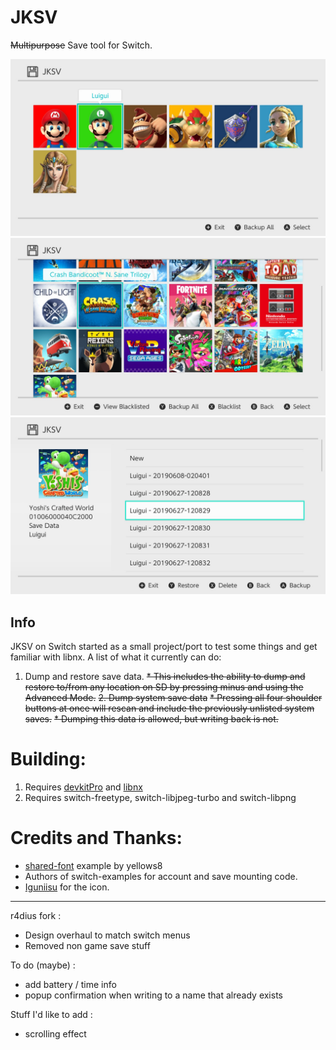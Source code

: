 # JKSV

~~Multipurpose~~ Save tool for Switch.

![user select](https://github.com/r4dius/JKSV/blob/light/screenshots/2019062712080400-8BF5216850FD21312EC895FF3C94953D.jpg?raw=true)
![game list](https://github.com/r4dius/JKSV/blob/light/screenshots/2019062712081300-8BF5216850FD21312EC895FF3C94953D.jpg?raw=true)
![game save](https://github.com/r4dius/JKSV/blob/light/screenshots/2019062712084400-8BF5216850FD21312EC895FF3C94953D.jpg?raw=true)

## Info
JKSV on Switch started as a small project/port to test some things and get familiar with libnx. A list of what it currently can do:
1. Dump and restore save data.
    ~~* This includes the ability to dump and restore to/from any location on SD by pressing minus and using the Advanced Mode.~~
~~2. Dump system save data~~
    ~~* Pressing all four shoulder buttons at once will rescan and include the previously unlisted system saves.~~
    ~~* Dumping this data is allowed, but writing back is not.~~

# Building:
1. Requires [devkitPro](https://devkitpro.org/) and [libnx](https://github.com/switchbrew/libnx)
2. Requires switch-freetype, switch-libjpeg-turbo and switch-libpng

# Credits and Thanks:
* [shared-font](https://github.com/switchbrew/switch-portlibs-examples) example by yellows8
* Authors of switch-examples for account and save mounting code.
* [Iguniisu](https://github.com/igniscitrinus) for the icon.

---

r4dius fork :
- Design overhaul to match switch menus
- Removed non game save stuff

To do (maybe) :
- add battery / time info
- popup confirmation when writing to a name that already exists

Stuff I'd like to add :
- scrolling effect
